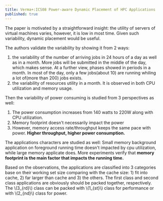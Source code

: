 ```yaml
---
title: Verma+:ICS08 Power-aware Dynamic Placement of HPC Applications
published: true
---
```

<script type="text/javascript"
    src="http://cdn.mathjax.org/mathjax/latest/MathJax.js?config=TeX-AMS-MML_HTMLorMML">
</script>

The paper is motivated by a straightforward insight: the utility of servers of virtual machines varies, however, it is low in most time. Given such variability, dynamic placement would be useful.

The authors validate the variability by showing it from 2 ways:

1.  the variability of the number of arriving jobs in 24 hours of a day as well as in a month. More jobs will be submitted in the middle of the day, which makes sense. At a further view, phases showed in periods in a month. In most of the day, only a few jobs(about 10) are running whiling a lot of(more than 200) jobs exists.
2.  the variability of resources utility in a month. It is observed in both CPU utilization and memory usage.

Then the variability of power consuming is studied from 3 perspectives as well:

1.  The power consumption increases from 140 watts to 220W along with CPU utilization.
2.  Memory footprint doesn't necessarily impact the power
3.  However, memory access rate/throughput keeps the same pace with power. **Higher throughput, higher power consumption.**

The applications characters are studied as well: Small memory background application on foreground running time doesn't impacted by cpu utilization, while large memory applicate does. More experiments verify that **memory footprint is the main factor that impacts the running time.**

Based on the observations, the applications are classified into 3 categories base on their working set size comparing with the cache size: 1) fit into cache, 2) far larger than cache and 3) the others. The first class and second class applications are obviously should be packed together, respectively. The  \\(3_{rd}\\) class can be packed with \\(1_{st}\\) class for performance or with \\(2_{nd}\\) class for power.

